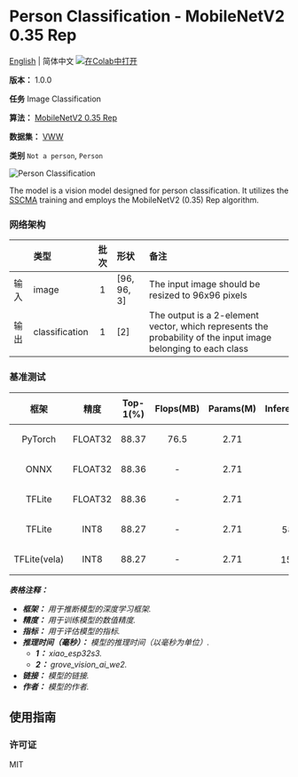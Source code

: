 # Person Classification - MobileNetV2 0.35 Rep

[English](../en/Person_Classification_MobileNetV2_0.35_Rep_96.md) | 简体中文 [![在Colab中打开](https://colab.research.google.com/assets/colab-badge.svg)](https://colab.research.google.com/github/seeed-studio/sscma-model-zoo/blob/main/notebooks/zh_CN/Person_Classification_MobileNetV2_0.35_Rep_96.ipynb)

**版本：** 1.0.0

**任务** Image Classification

**算法：** [MobileNetV2 0.35 Rep](https://github.com/Seeed-Studio/ModelAssistant/blob/main/configs/classification/mobnetv2_0.35_rep_1bx16_300e_custom.py)

**数据集：** [VWW](https://github.com/Mxbonn/visualwakewords)

**类别** `Not a person`, `Person`

![Person Classification](https://files.seeedstudio.com/sscma/static/person_cls.png)

The model is a vision model designed for person classification. It utilizes the [SSCMA](https://github.com/Seeed-Studio/ModelAssistant) training and employs the MobileNetV2 (0.35) Rep algorithm.

### 网络架构

|    | 类型             |  批次  | 形状          | 备注                                                                                                            |
|:---|:---------------|:----:|:------------|:--------------------------------------------------------------------------------------------------------------|
| 输入 | image          |  1   | [96, 96, 3] | The input image should be resized to 96x96 pixels                                                             |
| 输出 | classification |  1   | [2]         | The output is a 2-element vector, which represents the probability of the input image belonging to each class |
### 基准测试

|      框架      |   精度    |  Top-1(%)  |  Flops(MB)  |  Params(M)  |   Inference(ms)    |                                                                                 下载                                                                                 |      作者      |
|:------------:|:-------:|:----------:|:-----------:|:-----------:|:------------------:|:------------------------------------------------------------------------------------------------------------------------------------------------------------------:|:------------:|
|   PyTorch    | FLOAT32 |   88.37    |    76.5     |    2.71     |         -          |   [链接](https://files.seeedstudio.com/sscma/model_zoo/classification/person/mobilenetv2_0.35rep_vww96_float32_sha1_0b47deccb4ffab4d8f970ea6379b838163e5bd8f.pth)    | Seeed Studio |
|     ONNX     | FLOAT32 |   88.36    |      -      |    2.71     |         -          |   [链接](https://files.seeedstudio.com/sscma/model_zoo/classification/person/mobilenetv2_0.35rep_vww96_float32_sha1_689cbad95dc725880861e72b5b9f7878f04ce17f.onnx)   | Seeed Studio |
|    TFLite    | FLOAT32 |   88.36    |      -      |    2.71     |         -          |  [链接](https://files.seeedstudio.com/sscma/model_zoo/classification/person/mobilenetv2_0.35rep_vww96_float32_sha1_a92eb1b9420f2947bfb65153e1def12097fdb977.tflite)  | Seeed Studio |
|    TFLite    |  INT8   |   88.27    |      -      |    2.71     | 582<sup>(1)</sup>  |   [链接](https://files.seeedstudio.com/sscma/model_zoo/classification/person/mobilenetv2_0.35rep_vww96_int8_sha1_f1a66ce5a3f05bc1293920e5a95f547e27df6550.tflite)    | Seeed Studio |
| TFLite(vela) |  INT8   |   88.27    |      -      |    2.71     | 15.0<sup>(2)</sup> | [链接](https://files.seeedstudio.com/sscma/model_zoo/classification/person/mobilenetv2_0.35rep_vww96_int8_sha1_f1a66ce5a3f05bc1293920e5a95f547e27df6550_vela.tflite) | Seeed Studio |

***表格注释：***

- ***框架：** 用于推断模型的深度学习框架.*
- ***精度：** 用于训练模型的数值精度.*
- ***指标：** 用于评估模型的指标.*
- ***推理时间（毫秒）：** 模型的推理时间（以毫秒为单位）.*
  - ***1：** xiao_esp32s3.*
  - ***2：** grove_vision_ai_we2.*
- ***链接：** 模型的链接.*
- ***作者：** 模型的作者.*

## 使用指南

### 许可证

MIT

